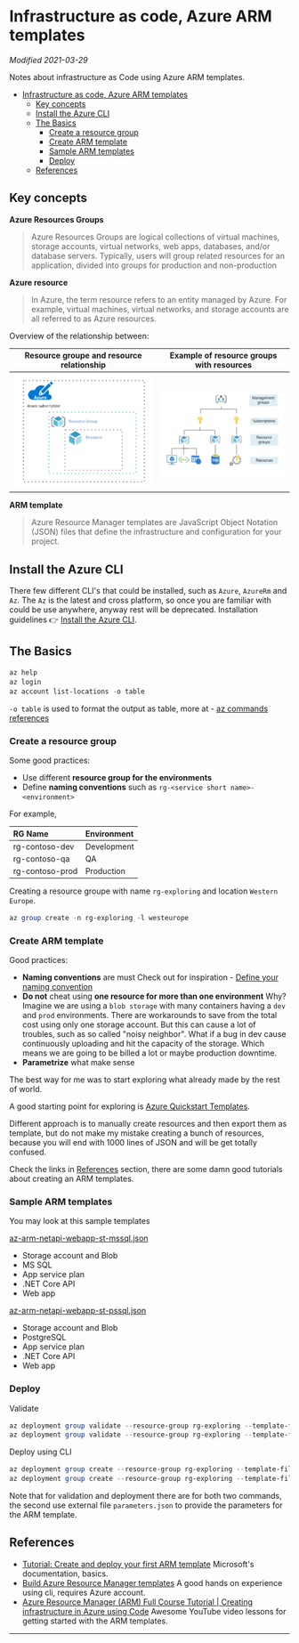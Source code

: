 # Infrastructure as code, Azure ARM templates

*Modified 2021-03-29*

Notes about infrastructure as Code using Azure ARM templates.

- [Infrastructure as code, Azure ARM templates](#infrastructure-as-code-azure-arm-templates)
  - [Key concepts](#key-concepts)
  - [Install the Azure CLI](#install-the-azure-cli)
  - [The Basics](#the-basics)
    - [Create a resource group](#create-a-resource-group)
    - [Create ARM template](#create-arm-template)
    - [Sample ARM templates](#sample-arm-templates)
    - [Deploy](#deploy)
  - [References](#references)

## Key concepts

**Azure Resources Groups**

>Azure Resources Groups are logical collections of virtual machines, storage accounts, virtual networks, web apps, databases, and/or database servers. Typically, users will group related resources for an application, divided into groups for production and non-production

**Azure resource**

>In Azure, the term resource refers to an entity managed by Azure. For example, virtual machines, virtual networks, and storage accounts are all referred to as Azure resources.

Overview of the relationship between:

| Resource groupe and resource relationship | Example of resource groups with resources |
|:-----------------------------------------:|:-----------------------------------------:|
| ![](./assets/rg-n-r-01.png)               | ![](./assets/rg-n-r-02.png)               |

**ARM template**

> Azure Resource Manager templates are JavaScript Object Notation (JSON) files that define the infrastructure and configuration for your project.

## Install the Azure CLI

There few different CLI's that could be installed, such as ``Azure``, ``AzureRm`` and  ``Az``.
The ``Az`` is the latest and cross platform, so once you are familiar with could be use anywhere, anyway rest will be deprecated.
Installation guidelines 👉 [Install the Azure CLI](https://docs.microsoft.com/en-us/cli/azure/install-azure-cli).

## The Basics

```PowerShell
az help
az login
az account list-locations -o table
```

``-o table`` is used to format the output as table, more at - [az commands references](https://docs.microsoft.com/en-us/cli/azure/reference-index?view=azure-cli-latest)

### Create a resource group

Some good practices:
- Use different **resource group for the environments**
- Define **naming conventions** such as ``rg-<service short name>-<environment>``
 
For example,

| RG Name         | Environment |
|:----------------|:------------|
| rg-contoso-dev  | Development |
| rg-contoso-qa   | QA          |
| rg-contoso-prod | Production  |


Creating a resource groupe with name ``rg-exploring`` and location ``Western Europe``.

```PowerShell
az group create -n rg-exploring -l westeurope
```

### Create ARM template 

Good practices:
- **Naming conventions** are must
  Check out for inspiration - [Define your naming convention](https://docs.microsoft.com/en-us/azure/cloud-adoption-framework/ready/azure-best-practices/resource-naming)
- **Do not** cheat using **one resource for more than one environment**
  Why? Imagine we are using a ``blob storage`` with many containers having a ``dev`` and ``prod`` environments.
  There are workarounds to save from the total cost using only one storage account.
  But this can cause a lot of troubles, such as so called "noisy neighbor".
  What if a bug in dev cause continuously uploading and hit the capacity of the storage. Which means we are going to be billed a lot or maybe production downtime.
- **Parametrize** what make sense
  
The best way for me was to start exploring what already made by the rest of world.

A good starting point for exploring is [Azure Quickstart Templates](https://azure.microsoft.com/en-us/resources/templates/).

Different approach is to manually create resources and then export them as template, but do not make my mistake creating a bunch of resources, because you will end with 1000 lines of JSON and will be get totally confused.

Check the links in [References](#references) section, there are some damn good tutorials about creating an ARM templates.

### Sample ARM templates

You may look at this sample templates

[az-arm-netapi-webapp-st-mssql.json](https://gist.github.com/atanasyanew/14e40a6700d3132d7c2e652dcf8a9a3c)
- Storage account and Blob
- MS SQL
- App service plan
- .NET Core API
- Web app

[az-arm-netapi-webapp-st-pssql.json](https://gist.github.com/atanasyanew/e6ef5d8c1053feb779df23272480d51f)
- Storage account and Blob
- PostgreSQL
- App service plan
- .NET Core API
- Web app

<!-- Web apps
App Service includes full support for hosting web apps by using ASP.NET, ASP.NET Core, Java, Ruby, Node.js, PHP, or Python. You can choose either Windows or Linux as the host operating system.

API apps
Much like hosting a website, you can build REST-based web APIs by using your choice of language and framework. You get full Swagger support and the ability to package and publish your API in Azure Marketplace. The produced apps can be consumed from any HTTP- or HTTPS-based client. -->


### Deploy

Validate 

```PowerShell
az deployment group validate --resource-group rg-exploring --template-file azuredeploy.json
az deployment group validate --resource-group rg-exploring --template-file azuredeploy.json --parameters parameters.json
```

Deploy using CLI

```PowerShell
az deployment group create --resource-group rg-exploring --template-file azuredeploy.json
az deployment group create --resource-group rg-exploring --template-file azuredeploy.json --parameters parameters.json
```

Note that for validation and deployment there are for both two commands, the second use external file ``parameters.json`` to provide the parameters for the ARM template.

## References

- [Tutorial: Create and deploy your first ARM template](https://docs.microsoft.com/en-us/azure/azure-resource-manager/templates/template-tutorial-create-first-template?tabs=azure-powershell)
  Microsoft's documentation, basics.
- [Build Azure Resource Manager templates](https://docs.microsoft.com/en-us/learn/modules/build-azure-vm-templates/)
  A good hands on experience using cli, requires Azure account.
- [Azure Resource Manager (ARM) Full Course Tutorial | Creating infrastructure in Azure using Code](https://www.youtube.com/playlist?list=PLGjZwEtPN7j8_kgw92LHBrry2gnVc3NXQ)
  Awesome YouTube video lessons for getting started with the ARM templates.

---

<!-- - [Deploy an Angular App From Visual Studio Code to Azure](https://dzone.com/articles/deploy-an-angular-app-from-visual-studio-code-to-a-1)
- [Getting started with Azure Blob Storage in .NET Core | Azure Tutorial](https://www.youtube.com/watch?v=9ZpMpf9dNDA)
- [Azure — Configure Application settings and Connection strings in Azure App Services](https://medium.com/awesome-azure/configure-app-settings-in-azure-app-services-1d50842d167c) -->